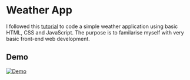 # Weather App 

I followed this [tutorial](https://www.youtube.com/watch?v=iILFBGm_I9M&t=507s) to code a simple weather application using basic HTML, CSS and JavaScript. The purpose is to familarise myself with very basic front-end web development.

## Demo

[![Demo](https://j.gifs.com/r2lMyW.gif)]()

